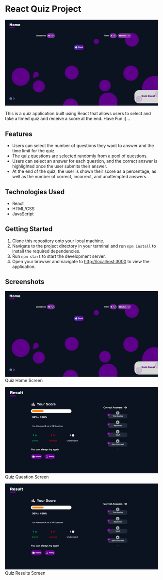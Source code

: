 <h1>React Quiz Project</h1>
<img  src="https://github.com/joe-ani/quiz-quest-react-project/blob/main/public/images/Quiz-quest%20SH.png?raw=true" />
   </hr>
   <p> This is a quiz application built using React that allows users to select and take a timed quiz and receive a score at the end. Have Fun :)...</p>
   </hr>
  <h2>Features</h2>
<ul>
	<li>Users can select the number of questions they want to answer and the time limit for the quiz.</li>
	<li>The quiz questions are selected randomly from a pool of questions.</li>
	<li>Users can select an answer for each question, and the correct answer is highlighted once the user submits their answer.</li>
	<li>At the end of the quiz, the user is shown their score as a percentage, as well as the number of correct, incorrect, and unattempted answers.</li>
</ul>

<h2>Technologies Used</h2>
<ul>
	<li>React</li>
	<li>HTML/CSS</li>
	<li>JavaScript</li>
</ul>

<h2>Getting Started</h2>
<ol>
	<li>Clone this repository onto your local machine.</li>
	<li>Navigate to the project directory in your terminal and run <code>npm install</code> to install the required dependencies.</li>
	<li>Run <code>npm start</code> to start the development server.</li>
	<li>Open your browser and navigate to <a href="http://localhost:3000">http://localhost:3000</a> to view the application.</li>
</ol>

<h2>Screenshots</h2>
<p><img src="https://github.com/joe-ani/quiz-quest-react-project/blob/main/public/images/Quiz-quest%20SH.png?raw=true" alt="Quiz Home Screen">Quiz Home Screen</p>
<p><img src="https://github.com/joe-ani/quiz-quest-react-project/blob/main/public/images/result%20page.png" alt="Quiz Question Screen">Quiz Question Screen</p>
<p><img src="https://github.com/joe-ani/quiz-quest-react-project/blob/main/public/images/result%20page.png" alt="Quiz Results Screen">Quiz Results Screen</p>
